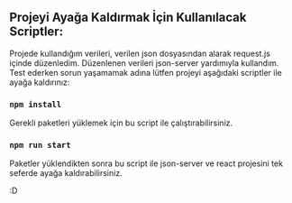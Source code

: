 ## Projeyi Ayağa Kaldırmak İçin Kullanılacak Scriptler:

Projede kullandığım verileri, verilen json dosyasından alarak request.js içinde düzenledim.
Düzenlenen verileri json-server yardımıyla kullandım. Test ederken sorun yaşamamak adına lütfen projeyi aşağıdaki scriptler ile ayağa kaldırınız:

### `npm install`

Gerekli paketleri yüklemek için bu script ile çalıştırabilirsiniz.

### `npm run start`

Paketler yüklendikten sonra bu script ile json-server ve react projesini tek seferde ayağa kaldırabilirsiniz.

:D
